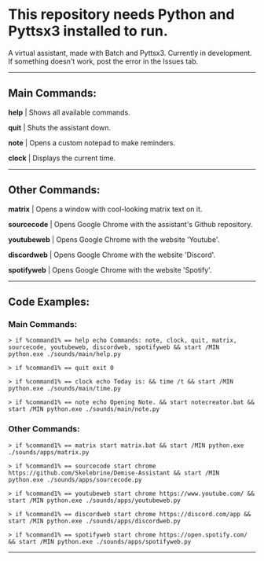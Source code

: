 # This repository needs Python and Pyttsx3 installed to run.
A virtual assistant, made with Batch and Pyttsx3.
Currently in development. If something doesn't work, post the error in the Issues tab.
___
## Main Commands:
**help** | Shows all available commands.

**quit** | Shuts the assistant down.

**note** | Opens a custom notepad to make reminders.

**clock** | Displays the current time.
___
## Other Commands:
**matrix** | Opens a window with cool-looking matrix text on it.

**sourcecode** | Opens Google Chrome with the assistant's Github repository.

**youtubeweb** | Opens Google Chrome with the website 'Youtube'.

**discordweb** | Opens Google Chrome with the website 'Discord'.

**spotifyweb** | Opens Google Chrome with the website 'Spotify'.
___
## Code Examples:
### Main Commands:
```batch
> if %command1% == help echo Commands: note, clock, quit, matrix, sourcecode, youtubeweb, discordweb, spotifyweb && start /MIN python.exe ./sounds/main/help.py

> if %command1% == quit exit 0

> if %command1% == clock echo Today is: && time /t && start /MIN python.exe ./sounds/main/time.py

> if %command1% == note echo Opening Note. && start notecreator.bat && start /MIN python.exe ./sounds/main/note.py
```
### Other Commands:
```batch
> if %command1% == matrix start matrix.bat && start /MIN python.exe ./sounds/apps/matrix.py

> if %command1% == sourcecode start chrome https://github.com/Skelebrine/Demise-Assistant && start /MIN python.exe ./sounds/apps/sourcecode.py

> if %command1% == youtubeweb start chrome https://www.youtube.com/ && start /MIN python.exe ./sounds/apps/youtubeweb.py

> if %command1% == discordweb start chrome https://discord.com/app && start /MIN python.exe ./sounds/apps/discordweb.py

> if %command1% == spotifyweb start chrome https://open.spotify.com/ && start /MIN python.exe ./sounds/apps/spotifyweb.py
```
___